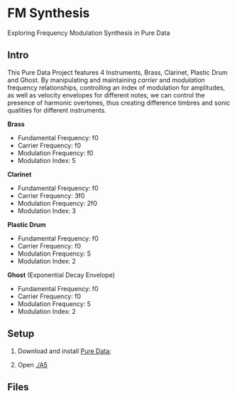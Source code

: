 # FM Synthesis
Exploring Frequency Modulation Synthesis in Pure Data

## Intro
This Pure Data Project features 4 Instruments, Brass, Clarinet, Plastic Drum
and Ghost. By manipulating and maintaining *carrier* and *modulation*
frequency relationships, controlling an index of modulation for
amplitudes, as well as velocity envelopes for different notes, we can
control the presence of harmonic overtones, thus creating
difference timbres and sonic qualities for different instruments.

**Brass**
- Fundamental Frequency: f0
- Carrier Frequency: f0
- Modulation Frequency: f0
- Modulation Index: 5

**Clarinet**
- Fundamental Frequency: f0
- Carrier Frequency: 3f0
- Modulation Frequency: 2f0
- Modulation Index: 3

**Plastic Drum**
- Fundamental Frequency: f0
- Carrier Frequency: f0
- Modulation Frequency: 5
- Modulation Index: 2

**Ghost** (Exponential Decay Envelope)
- Fundamental Frequency: f0
- Carrier Frequency: f0
- Modulation Frequency: 5
- Modulation Index: 2

## Setup
1. Download and install [Pure Data](https://github.com/pure-data/pure-data);

2. Open [./A5](./A5)

## Files



